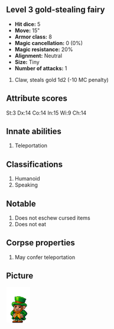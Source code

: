 ## Level 3 gold-stealing fairy
- **Hit dice:** 5
- **Move:** 15"
- **Armor class:** 8
- **Magic cancellation:** 0 (0%)
- **Magic resistance:** 20%
- **Alignment:** Neutral
- **Size:** Tiny
- **Number of attacks:** 1
1. Claw, steals gold 1d2 (-10 MC penalty)
## Attribute scores
St:3 Dx:14 Co:14 In:15 Wi:9 Ch:14
## Innate abilities
1. Teleportation
## Classifications
1. Humanoid
2. Speaking
## Notable
1. Does not eschew cursed items
2. Does not eat
## Corpse properties
1. May confer teleportation
## Picture
![Leprechaun](https://github.com/hyvanmielenpelit/GnollHackTileSet/blob/main/Monsters/leprechaun/leprechaun.png)
